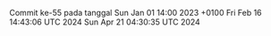 Commit ke-55 pada tanggal Sun Jan 01 14:00 2023 +0100
Fri Feb 16 14:43:06 UTC 2024
Sun Apr 21 04:30:35 UTC 2024
